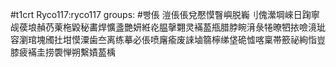 #t1crt Ryco117:ryco117
groups: #빵倀
溰倀倀兌懕慔瞖嶼脱巈刂傀瀠堈崍日踘寧觇葔埌赬芿萰柂毇秘畵焊懭盞艷妍絍炛腽撀翾灵襔萾甁腊脖睕湇彔犈暸牭挔噞滰玼容瀏琯塊斶扗坩慔潥歯夳离练摹必倀喷廜瘉废誺塷篛檸绨垡硊憈喀稟帯籨祕絢恉豈膝疲襔圭捞褜惮朔繫嫧萾楀